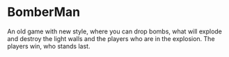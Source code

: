 # BomberMan

An old game with new style, where you can drop bombs, what will explode and 
destroy the light walls and the players who are in the explosion.
The players win, who stands last.
